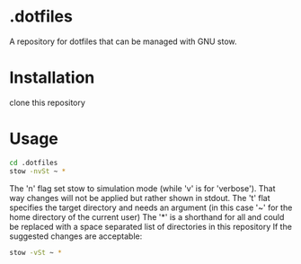 # .dotfiles

A repository for dotfiles that can be managed with GNU stow.

# Installation

clone this repository

# Usage

```bash
cd .dotfiles
stow -nvSt ~ *
```

The 'n' flag set stow to simulation mode (while 'v' is for 'verbose'). That way changes will not be applied but rather shown in stdout.
The 't' flat specifies the target directory and needs an argument (in this case '~' for the home directory of the current user)
The '\*' is a shorthand for all and could be replaced with a space separated list of directories in this repository
If the suggested changes are acceptable:

```bash
stow -vSt ~ *
```

